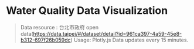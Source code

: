# Water Quality Data Visualization
>Data resource : 台北市政府 open data(https://data.taipei/#/dataset/detail?id=961ca397-4a59-45e8-b312-697f26b059dc)
 Usage: Plotly.js
 Data updates every 15 minutes.
